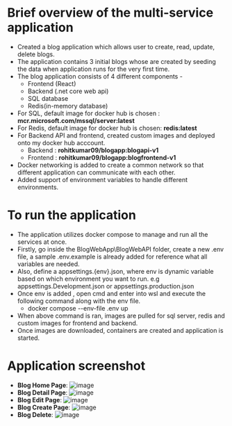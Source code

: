  # Brief overview of the multi-service application
 - Created a blog application which allows user to create, read, update, delete blogs.
 - The application contains 3 initial blogs whose are created by seeding the data when application runs for the very first time.
 - The blog application consists of 4 different components -
     - Frontend (React)
     - Backend (.net core web api)
     - SQL database
     - Redis(in-memory database)
  - For SQL, default image for docker hub is chosen : **mcr.microsoft.com/mssql/server:latest**
  - For Redis, default image for docker hub is chosen: **redis:latest**
  - For Backend API and frontend, created custom images and deployed onto my docker hub acccount.
    - Backend : **rohitkumar09/blogapp:blogapi-v1**
    - Frontend : **rohitkumar09/blogapp:blogfrontend-v1**
  - Docker networking is added to create a common network so that different application can communicate with each other.
  - Added support of environment variables to handle different environments.

# To run the application
- The application utilizes docker compose to manage and run all the services at once.
- Firstly, go inside the BlogWebApp\BlogWebAPI folder, create a new .env file, a sample .env.example is already added for reference what all variables are needed.
- Also, define a appsettings.{env}.json, where env is dynamic variable based on which environment you want to run. e.g appsettings.Development.json or appsettings.production.json
- Once env is added , open cmd and enter into wsl and execute the following command along with the env file.
    - docker compose --env-file .env up
- When above command is ran, images are pulled for sql server, redis and custom images for frontend and backend.
- Once images are downloaded, containers are created and application is started.

# Application screenshot
- **Blog Home Page**: ![image](https://github.com/user-attachments/assets/827ea62a-776c-4db4-9a32-a74f342d50aa)
- **Blog Detail Page**: ![image](https://github.com/user-attachments/assets/965f0452-c9a5-4787-86c7-4545f15f81eb)
- **Blog Edit Page**: ![image](https://github.com/user-attachments/assets/27047b1c-e205-4b05-9c4d-7414ee9c0f8e)
- **Blog Create Page**: ![image](https://github.com/user-attachments/assets/8df863cf-253a-4e36-a160-ab6f86af2ecd)
- **Blog Delete**: ![image](https://github.com/user-attachments/assets/c5deee40-800e-4ced-871a-73ee9849f870)



